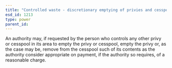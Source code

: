```yaml
---
title: "Controlled waste - discretionary emptying of privies and cesspools"
esd_id: 1213
type: power
parent_id:  
---
```


An authority may, if requested by the person who controls any other privy or cesspool in its area to empty the privy or cesspool, empty the privy or, as the case may be, remove from the cesspool such of its contents as the authority consider appropriate on payment, if the authority so requires, of a reasonable charge.

